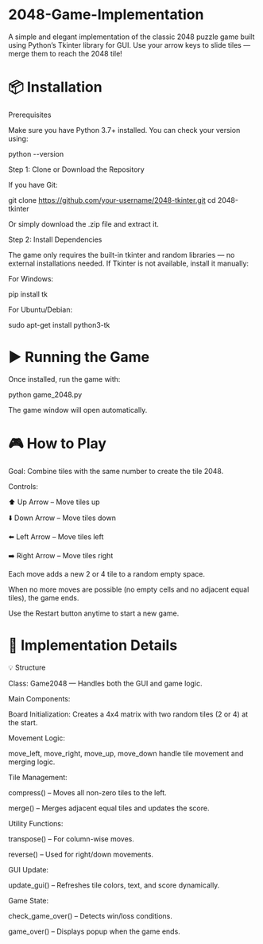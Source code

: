 # 2048-Game-Implementation
A simple and elegant implementation of the classic 2048 puzzle game built using Python’s Tkinter library for GUI.
Use your arrow keys to slide tiles — merge them to reach the 2048 tile!

# 📦 Installation
Prerequisites

Make sure you have Python 3.7+ installed.
You can check your version using:

python --version

Step 1: Clone or Download the Repository

If you have Git:

git clone https://github.com/your-username/2048-tkinter.git
cd 2048-tkinter


Or simply download the .zip file and extract it.

Step 2: Install Dependencies

The game only requires the built-in tkinter and random libraries — no external installations needed.
If Tkinter is not available, install it manually:

For Windows:

pip install tk


For Ubuntu/Debian:

sudo apt-get install python3-tk

# ▶️ Running the Game

Once installed, run the game with:

python game_2048.py


The game window will open automatically.

# 🎮 How to Play

Goal: Combine tiles with the same number to create the tile 2048.

Controls:

⬆️ Up Arrow – Move tiles up

⬇️ Down Arrow – Move tiles down

⬅️ Left Arrow – Move tiles left

➡️ Right Arrow – Move tiles right

Each move adds a new 2 or 4 tile to a random empty space.

When no more moves are possible (no empty cells and no adjacent equal tiles), the game ends.

Use the Restart button anytime to start a new game.

# 🧠 Implementation Details
💡 Structure

Class: Game2048 — Handles both the GUI and game logic.

Main Components:

Board Initialization: Creates a 4x4 matrix with two random tiles (2 or 4) at the start.

Movement Logic:

move_left, move_right, move_up, move_down
handle tile movement and merging logic.

Tile Management:

compress() – Moves all non-zero tiles to the left.

merge() – Merges adjacent equal tiles and updates the score.

Utility Functions:

transpose() – For column-wise moves.

reverse() – Used for right/down movements.

GUI Update:

update_gui() – Refreshes tile colors, text, and score dynamically.

Game State:

check_game_over() – Detects win/loss conditions.

game_over() – Displays popup when the game ends.
